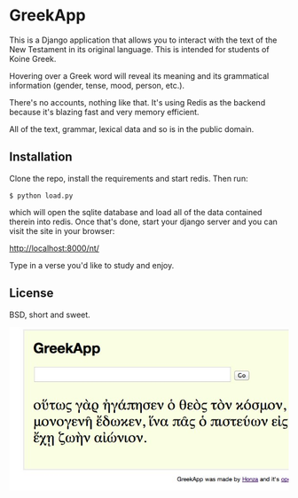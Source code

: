 GreekApp
========

This is a Django application that allows you to interact with the text of the
New Testament in its original language. This is intended for students of Koine
Greek.

Hovering over a Greek word will reveal its meaning and its grammatical
information (gender, tense, mood, person, etc.).

There's no accounts, nothing like that. It's using Redis as the backend because
it's blazing fast and very memory efficient.

All of the text, grammar, lexical data and so is in the public domain.

Installation
------------

Clone the repo, install the requirements and start redis. Then run:

    $ python load.py

which will open the sqlite database and load all of the data contained therein
into redis. Once that's done, start your django server and you can visit the
site in your browser:

[http://localhost:8000/nt/](http://localhost:8000/nt/)

Type in a verse you'd like to study and enjoy.

License
-------

BSD, short and sweet.

![Screenshot](https://github.com/honza/greekapp/raw/master/screenshot.jpg)
